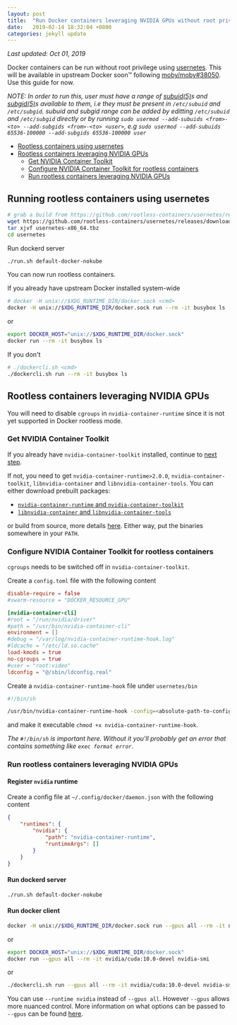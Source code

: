 ```yaml
---
layout: post
title:  "Run Docker containers leveraging NVIDIA GPUs without root privilege"
date:   2019-02-14 18:32:04 +0800
categories: jekyll update
---
```


*Last updated: Oct 01, 2019*

Docker containers can be run without root privilege using [usernetes](https://github.com/rootless-containers/usernetes). This will be available in upstream Docker soon™ following [moby/moby#38050](https://github.com/moby/moby/pull/38050). Use this guide for now.

*NOTE: In order to run this, user must have a range of [subuid(5)](http://man7.org/linux/man-pages/man5/subuid.5.html)s and [subgid(5)](http://man7.org/linux/man-pages/man5/subgid.5.html)s available to them, i.e they must be present in `/etc/subuid` and `/etc/subgid`. subuid and subgid range can be added by editting `/etc/subuid` and `/etc/subgid` directly or by running `sudo usermod --add-subuids <from>-<to> --add-subgids <from>-<to> <user>`, e.g `sudo usermod --add-subuids 65536-100000 --add-subgids 65536-100000 user`*

- [Rootless containers using usernetes](#running-rootless-containers-using-usernetes)
- [Rootless containers leveraging NVIDIA GPUs](#rootless-containers-leveraging-nvidia-gpus)
  - [Get NVIDIA Container Toolkit](#get-nvidia-container-toolkit)
  - [Configure NVIDIA Container Toolkit for rootless containers](#configure-nvidia-container-toolkit-for-rootless-containers)
  - [Run rootless containers leveraging NVIDIA GPUs](#run-rootless-containers-leveraging-nvidia-gpus)

## Running rootless containers using usernetes

```sh
# grab a build from https://github.com/rootless-containers/usernetes/releases
wget https://github.com/rootless-containers/usernetes/releases/download/v20190603.1/usernetes-x86_64.tbz
tar xjvf usernetes-x86_64.tbz
cd usernetes
```

Run dockerd server

```sh
./run.sh default-docker-nokube
```

You can now run rootless containers.

If you already have upstream Docker installed system-wide

```sh
# docker -H unix://$XDG_RUNTIME_DIR/docker.sock <cmd>
docker -H unix://$XDG_RUNTIME_DIR/docker.sock run --rm -it busybox ls
```

or

```sh
export DOCKER_HOST="unix://$XDG_RUNTIME_DIR/docker.sock"
docker run --rm -it busybox ls
```

If you don't

```sh
# ./dockercli.sh <cmd>
./dockercli.sh run --rm -it busybox ls
```

## Rootless containers leveraging NVIDIA GPUs

You will need to disable `cgroups` in `nvidia-container-runtime` since it is not yet supported in Docker rootless mode.

### Get NVIDIA Container Toolkit

If you already have `nvidia-container-toolkit` installed, continue to [next step](#configure-nvidia-container-toolkit-for-rootless-containers).

If not, you need to get `nvidia-container-runtime>2.0.0`, `nvidia-container-toolkit`, `libnvidia-container` and `libnvidia-container-tools`. You can either download prebuilt packages:
- [`nvidia-container-runtime` and `nvidia-container-toolkit`](https://github.com/NVIDIA/nvidia-container-runtime/tree/gh-pages)
- [`libnvidia-container` and `libnvidia-container-tools`](https://github.com/NVIDIA/libnvidia-container/tree/gh-pages)

or build from source, more details [here](https://github.com/NVIDIA/nvidia-container-runtime). Either way, put the binaries somewhere in your `PATH`.

### Configure NVIDIA Container Toolkit for rootless containers

`cgroups` needs to be switched off in `nvidia-container-toolkit`.

Create a `config.toml` file with the following content

```toml
disable-require = false
#swarm-resource = "DOCKER_RESOURCE_GPU"

[nvidia-container-cli]
#root = "/run/nvidia/driver"
#path = "/usr/bin/nvidia-container-cli"
environment = []
#debug = "/var/log/nvidia-container-runtime-hook.log"
#ldcache = "/etc/ld.so.cache"
load-kmods = true
no-cgroups = true
#user = "root:video"
ldconfig = "@/sbin/ldconfig.real"
```

Create a `nvidia-container-runtime-hook` file under `usernetes/bin`

```sh
#!/bin/sh

/usr/bin/nvidia-container-runtime-hook -config=<absolute-path-to-config.toml> "$@"
```

and make it executable `chmod +x nvidia-container-runtime-hook`.

*The `#!/bin/sh` is important here. Without it you'll probably get an error that contains something like `exec format error`*.

### Run rootless containers leveraging NVIDIA GPUs

#### Register `nvidia` runtime

Create a config file at `~/.config/docker/daemon.json` with the following content

```json
{
    "runtimes": {
        "nvidia": {
            "path": "nvidia-container-runtime",
            "runtimeArgs": []
        }
    }
}
```

#### Run dockerd server

```sh
./run.sh default-docker-nokube
```

#### Run docker client

```sh
docker -H unix://$XDG_RUNTIME_DIR/docker.sock run --gpus all --rm -it nvidia/cuda:10.0-devel nvidia-smi
```

or

```sh
export DOCKER_HOST="unix://$XDG_RUNTIME_DIR/docker.sock"
docker run --gpus all --rm -it nvidia/cuda:10.0-devel nvidia-smi
```

or

```sh
./dockercli.sh run --gpus all --rm -it nvidia/cuda:10.0-devel nvidia-smi
```

You can use `--runtime nvidia` instead of `--gpus all`. However `--gpus` allows more nuanced control. More information on what options can be passed to `--gpus` can be found [here](https://github.com/NVIDIA/nvidia-docker#usage).
